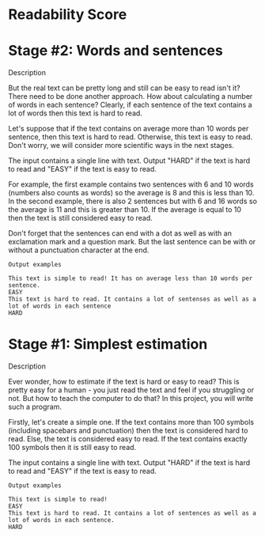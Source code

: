 #  Readability Score

# Stage #2: Words and sentences

Description

But the real text can be pretty long and still can be easy to read isn't it? There need to be done another approach. How about calculating a number of words in each sentence? Clearly, if each sentence of the text contains a lot of words then this text is hard to read.

Let's suppose that if the text contains on average more than 10 words per sentence, then this text is hard to read. Otherwise, this text is easy to read. Don't worry, we will consider more scientific ways in the next stages.

The input contains a single line with text. Output "HARD" if the text is hard to read and "EASY" if the text is easy to read.

For example, the first example contains two sentences with 6 and 10 words (numbers also counts as words) so the average is 8 and this is less than 10. In the second example, there is also 2 sentences but with 6 and 16 words so the average is 11 and this is greater than 10. If the average is equal to 10 then the text is still considered easy to read.

Don't forget that the sentences can end with a dot as well as with an exclamation mark and a question mark. But the last sentence can be with or without a punctuation character at the end.

	Output examples

	This text is simple to read! It has on average less than 10 words per sentence.
	EASY
	This text is hard to read. It contains a lot of sentenses as well as a lot of words in each sentence
	HARD
# Stage #1: Simplest estimation

Description

Ever wonder, how to estimate if the text is hard or easy to read? This is pretty easy for a human - you just read the text and feel if you struggling or not. But how to teach the computer to do that? In this project, you will write such a program.

Firstly, let's create a simple one. If the text contains more than 100 symbols (including spacebars and punctuation) then the text is considered hard to read. Else, the text is considered easy to read. If the text contains exactly 100 symbols then it is still easy to read.

The input contains a single line with text. Output "HARD" if the text is hard to read and "EASY" if the text is easy to read.

	Output examples

	This text is simple to read!
	EASY
	This text is hard to read. It contains a lot of sentences as well as a lot of words in each sentence.
	HARD

